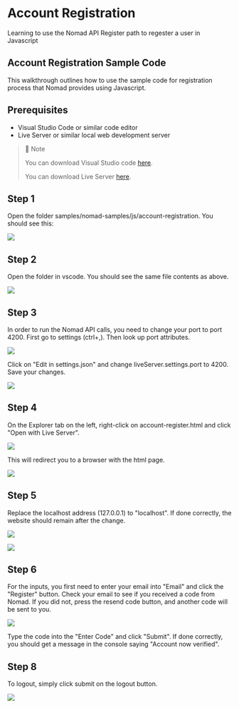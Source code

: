 # Account Registration
Learning to use the Nomad API Register path to regester a user in Javascript

## Account Registration Sample Code

This walkthrough outlines how to use the sample code for registration process that Nomad provides using Javascript.

## Prerequisites

- Visual Studio Code or similar code editor
- Live Server or similar local web development server 

> 📘 Note
> 
> You can download Visual Studio code [here](https://code.visualstudio.com/).
> 
> You can download Live Server [here](https://ritwickdey.github.io/vscode-live-server/).

## Step 1

Open the folder samples/nomad-samples/js/account-registration. You should see this:

![](https://files.readme.io/e34fb25-registration.png)

## Step 2

Open the folder in vscode. You should see the same file contents as above.

![](https://files.readme.io/1df136e-registrationvs.png)

## Step 3

In order to run the Nomad API calls, you need to change your port to port 4200. First go to settings (ctrl+,). Then look up port attributes.

![](https://files.readme.io/7ca4a72-settings.png)

Click on "Edit in settings.json" and change liveServer.settings.port to 4200. Save your changes.

![](https://files.readme.io/199b2b4-liveserver.png)

## Step 4

On the Explorer tab on the left, right-click on account-register.html and click "Open with Live Server".

![](https://files.readme.io/582bea0-regls.png)

This will redirect you to a browser with the html page.

![](https://files.readme.io/706add9-regweb.png)

## Step 5

Replace the localhost address (127.0.0.1) to "localhost". If done correctly, the website should remain after the change.

![](https://files.readme.io/2c06ebb-regweb.png)

![](https://files.readme.io/e7db941-regwebl.png)

## Step 6

For the inputs, you first need to enter your email into "Email" and click the "Register" button. Check your email to see if you received a code from Nomad. If you did not, press the resend code button, and another code will be sent to you.

![](https://files.readme.io/e95dbba-email.png)

Type the code into the "Enter Code" and click "Submit". If done correctly, you should get a message in the console saying "Account now verified".

## Step 8

To logout, simply click submit on the logout button.

![](https://files.readme.io/350537a-image.png)
